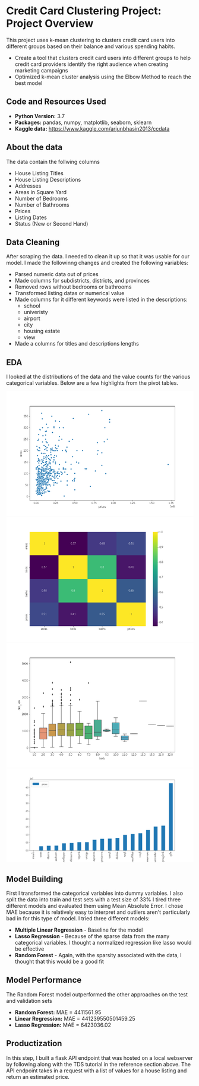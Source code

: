 # Credit Card Clustering Project: Project Overview
This project uses k-mean clustering to clusters credit card users into different groups based on their balance and various spending habits.
* Create a tool that clusters credit card users into different groups to help credit card providers identify the right audience when creating marketing campaigns
* Optimized k-mean cluster analysis using the Elbow Method to reach the best model
## Code and Resources Used
* **Python Version:** 3.7
* **Packages:** pandas, numpy, matplotlib, seaborn, sklearn
* **Kaggle data:** https://www.kaggle.com/arjunbhasin2013/ccdata
## About the data
The data contain the follwing columns
* House Listing Titles
* House Listing Descriptions
* Addresses
* Areas in Square Yard
* Number of Bedrooms
* Number of Bathrooms
* Prices
* Listing Dates
* Status (New or Second Hand)
## Data Cleaning
After scraping the data. I needed to clean it up so that it was usable for our model. I made the followinng changes and created the following variables:
* Parsed numeric data out of prices
* Made columns for subdistricts, districts, and provinces
* Removed rows without bedrooms or bathrooms
* Transformed listing datas or numerical value
* Made columns for it different keywords were listed in the descriptions:
  * school
  * univeristy
  * airport
  * city
  * housing estate
  * view
* Made a columns for titles and descriptions lengths
## EDA
I looked at the distributions of the data and the value counts for the various categorical variables. Below are a few highlights from the pivot tables.

![alt text](https://github.com/Panasak/Thailand_House_Prices_Predictor/blob/main/data_clean/sactter_plot.png)
![alt text](https://github.com/Panasak/Thailand_House_Prices_Predictor/blob/main/data_clean/heat_plot.png)
![alt text](https://github.com/Panasak/Thailand_House_Prices_Predictor/blob/main/data_clean/box_plot.png)
![alt text](https://github.com/Panasak/Thailand_House_Prices_Predictor/blob/main/data_clean/bar_plot.png)
## Model Building
First I transformed the categorical variables into dummy variables. I also split the data into train and test sets with a test size of 33%
I tired three different models and evaluated them using Mean Absolute Error. I chose MAE because it is relatively easy to interpret and outliers aren't particularly bad in for this type of model.
I tried three different models:
* **Multiple Linear Regression** - Baseline for the model
* **Lasso Regression** - Because of the sparse data from the many categorical variables. I thought a normalized regression like lasso would be effective
* **Random Forest** - Again, with the sparsity associated with the data, I thought that this would be a good fit
## Model Performance
The Random Forest model outperformed the other approaches on the test and validation sets
* **Random Forest:** MAE = 4411561.95
* **Linear Regression:** MAE = 441239550501459.25
* **Lasso Regression:** MAE = 6423036.02
## Productization
In this step, I built a flask API endpoint that was hosted on a local webserver by following along with the TDS tutorial in the reference section above. The API endpoint takes in a request with a list of values for a house listing and return an estimated price.





